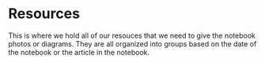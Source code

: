 # Resources

This is where we hold all of our resouces that we need to give the notebook photos or diagrams. They are all organized into groups based on the date of the notebook or the article in the notebook.
